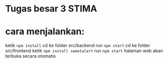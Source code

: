 # Tugas besar 3 STIMA


# cara menjalankan:
ketik `npm install`
cd ke folder src/backend
run `npm start`
cd ke folder src/frontend
ketik `npm install sweetalert`
run `npm start`
halaman web akan terbuka secara otomatis